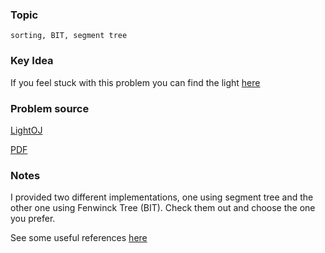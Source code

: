
### Topic

    sorting, BIT, segment tree


### Key Idea

If you feel stuck with this problem you can find the light [here](http://lbv-pc.blogspot.com/2012/10/all-possible-increasing-subsequences.html)

### Problem source

[LightOJ](http://lightoj.com/volume_showproblem.php?problem=1085)

[PDF](http://lightoj.com/volume_showproblem.php?problem=1085&language=english&type=pdf)

### Notes

I provided two different implementations, one using segment tree and the other one
using Fenwinck Tree (BIT). Check them out and choose the one you prefer.

See some useful references [here](https://github.com/pin3da/Programming-contest/tree/master/doc)

